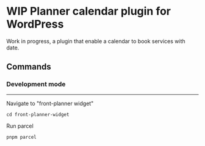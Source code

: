 # WIP Planner calendar plugin for WordPress

Work in progress, a plugin that enable a calendar to book services with date.

## Commands

### Development mode

___

Navigate to "front-planner widget"

`cd front-planner-widget`

Run parcel

`pnpm parcel`
